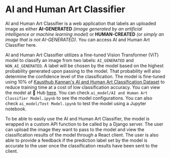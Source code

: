 # AI and Human Art Classifier  

AI and Human Art Classifier is a web application that labels an uploaded image as
either **AI-GENERATED** *(image generated by an artificial intelligence or machine learning model)* or **HUMAN-CREATED** *(or simply an image that is not AI-GENERATED)*. You can access AI and Human Art Classifier here.

AI and Human Art Classifier utilizes a fine-tuned Vision Transformer (ViT) model to classify an image from two labels: `AI_GENERATED` and `NON_AI_GENERATED`. A label will be chosen by the model based on the highest probability generated upon passing to the model. That probability will also determine the confidence level of the classification. The model is fine-tuned using 10% of [Kausthub Kannan's AI and Human Art Classification Dataset](https://www.kaggle.com/datasets/kausthubkannan/ai-and-human-art-classification) to reduce training time at a cost of low classification accuracy. You can view the model at 🤗 Hub [here](https://huggingface.co/rostcherno/ai-and-human-art-classifier). You can check `ai_model/AI and Human Art Classifier Model.ipynb` to see the model configurations. You can also check `ai_model/Test Model.ipynb` to test the model using a Jupyter notebook.

To be able to easily use the AI and Human Art Classifier, the model is wrapped in a custom API function to be called by a Django server. The user can upload the image they want to pass to the model and view the classification results of the model through a React client. The user is also able to provide a feedback if the prediction label set by the model is accurate to the user once the classification results have been sent to the client.  
